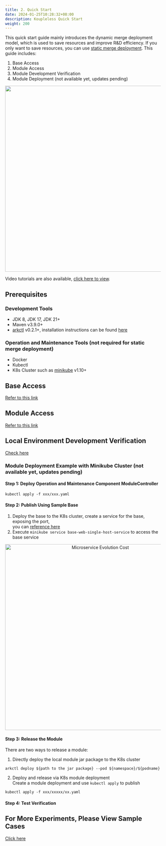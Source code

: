 ```yaml
---
title: 2. Quick Start  
date: 2024-01-25T10:28:32+08:00  
description: Koupleless Quick Start  
weight: 200
---
```

This quick start guide mainly introduces the dynamic merge deployment model, which is used to save resources and improve R&D efficiency. If you only want to save resources, you can use [static merge deployment](/docs/tutorials/module-development/static-merge-deployment/). This guide includes:
1. Base Access
2. Module Access
3. Module Development Verification
4. Module Deployment (not available yet, updates pending)

<div style="text-align: center;">  
    <img align="center" width="600px" src="/img/build_and_deploy.png" />  
</div>  

Video tutorials are also available, [click here to view](/docs/video-training/).

## Prerequisites

### Development Tools
- JDK 8, JDK 17, JDK 21+
- Maven v3.9.0+
- [arkctl](https://github.com/koupleless/arkctl/releases) v0.2.1+, installation instructions can be found [here](/docs/tutorials/module-development/module-dev-arkctl/#arkctl-工具安装)

### Operation and Maintenance Tools (not required for static merge deployment)
- Docker
- Kubectl
- K8s Cluster such as [minikube](https://minikube.sigs.k8s.io/docs/start/) v1.10+

## Base Access
[Refer to this link](/docs/tutorials/base-create/springboot-and-sofaboot)

## Module Access
[Refer to this link](/docs/tutorials/module-create/springboot-and-sofaboot)

## Local Environment Development Verification
[Check here](http://localhost:1313/docs/tutorials/module-development/module-dev-arkctl/#本地快速部署)

### Module Deployment Example with Minikube Cluster (not available yet, updates pending)

#### Step 1: Deploy Operation and Maintenance Component ModuleController
```shell  
kubectl apply -f xxx/xxx.yaml  
```  

#### Step 2: Publish Using Sample Base
1. Deploy the base to the K8s cluster, create a service for the base, exposing the port,  
   you can [reference here](https://github.com/koupleless/module-controller/blob/master/config/samples/dynamic-stock-service.yaml)
2. Execute `minikube service base-web-single-host-service` to access the base service

<div style="text-align: center;">  
    <img align="center" width="600px" alt="Microservice Evolution Cost" src="https://intranetproxy.alipay.com/skylark/lark/0/2023/png/671/1694161452232-15aec134-3b2a-491f-9295-0c5f8f7341af.png#clientId=ue383ca9b-aa63-4&from=paste&height=443&id=ub3eb7eb8&originHeight=1318&originWidth=1626&originalType=binary&ratio=2&rotation=0&showTitle=false&size=168110&status=done&style=none&taskId=u07f60163-67e4-42fa-bc41-76e43a09c1f&title=&width=546" />  
</div>  

#### Step 3: Release the Module
There are two ways to release a module:
1. Directly deploy the local module jar package to the K8s cluster
```shell  
arkctl deploy ${path to the jar package} --pod ${namespace}/${podname}  
```  
2. Deploy and release via K8s module deployment  
   Create a module deployment and use `kubectl apply` to publish
```shell  
kubectl apply -f xxx/xxxxx/xx.yaml  
```  

#### Step 4: Test Verification

## For More Experiments, Please View Sample Cases
[Click here](https://github.com/koupleless/samples/tree/master/)  
